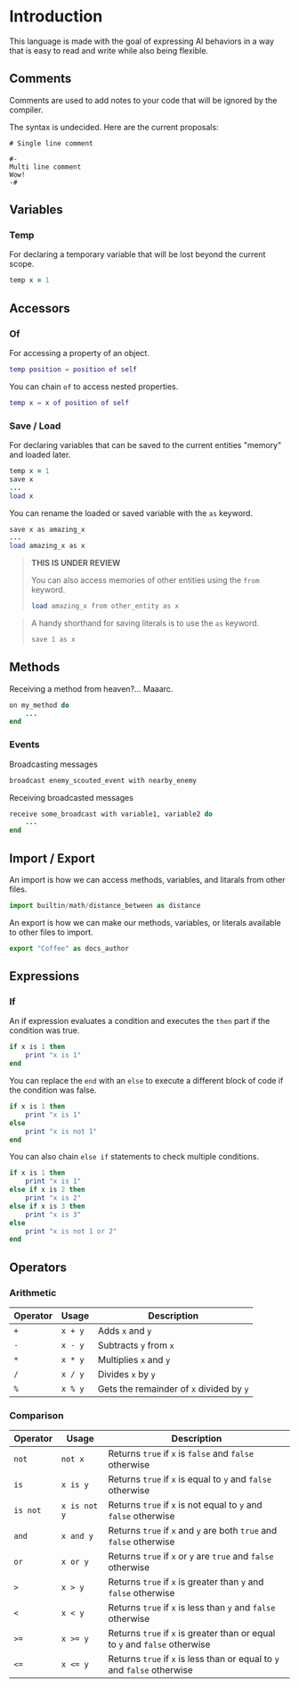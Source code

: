 # Introduction
This language is made with the goal of expressing AI behaviors in a way that is easy to read and write while also being flexible.

## Comments
Comments are used to add notes to your code that will be ignored by the compiler.

The syntax is undecided. Here are the current proposals:
```
# Single line comment

#-
Multi line comment
Wow!
-#
```

## Variables
### Temp
For declaring a temporary variable that will be lost beyond the current scope.
```rb
temp x = 1
```

## Accessors
### Of
For accessing a property of an object.
```lua
temp position = position of self
```

You can chain `of` to access nested properties.
```lua
temp x = x of position of self
```

### Save / Load
For declaring variables that can be saved to the current entities "memory" and loaded later.
```rb
temp x = 1
save x
...
load x
```

You can rename the loaded or saved variable with the `as` keyword.
```rb
save x as amazing_x
...
load amazing_x as x

```

> __THIS IS UNDER REVIEW__
>
> You can also access memories of other entities using the `from` keyword.
> ```rb
> load amazing_x from other_entity as x
> ```

> A handy shorthand for saving literals is to use the `as` keyword.
> ```rb
> save 1 as x
> ```

## Methods
Receiving a method from heaven?... Maaarc.
```rb
on my_method do
    ...
end
```

### Events
Broadcasting messages
```rb
broadcast enemy_scouted_event with nearby_enemy
```

Receiving broadcasted messages
```rb
receive some_broadcast with variable1, variable2 do
    ...
end
```

## Import / Export
An import is how we can access methods, variables, and litarals from other files.
```py
import builtin/math/distance_between as distance
```

An export is how we can make our methods, variables, or literals available to other files to import.
```ts
export "Coffee" as docs_author
```

## Expressions
### If
An if expression evaluates a condition and executes the `then` part if the condition was true.
```rb
if x is 1 then
    print "x is 1"
end
```

You can replace the `end` with an `else` to execute a different block of code if the condition was false.
```rb
if x is 1 then
    print "x is 1"
else
    print "x is not 1"
end
```

You can also chain `else if` statements to check multiple conditions.
```rb
if x is 1 then
    print "x is 1"
else if x is 2 then
    print "x is 2"
else if x is 3 then
    print "x is 3"
else
    print "x is not 1 or 2"
end
```

## Operators 
### Arithmetic
| Operator | Usage   | Description                              |
| -------- | ------- | ---------------------------------------- |
| `+`      | `x + y` | Adds `x` and `y`                         |
| `-`      | `x - y` | Subtracts `y` from `x`                   |
| `*`      | `x * y` | Multiplies `x` and `y`                   |
| `/`      | `x / y` | Divides `x` by `y`                       |
| `%`      | `x % y` | Gets the remainder of `x` divided by `y` |

### Comparison
| Operator | Usage        | Description                                                                 |
| -------- | ------------ | --------------------------------------------------------------------------- |
| `not`    | `not x`      | Returns `true` if `x` is `false` and `false` otherwise                      |
| `is`     | `x is y`     | Returns `true` if `x` is equal to `y` and `false` otherwise                 |
| `is not` | `x is not y` | Returns `true` if `x` is not equal to `y` and `false` otherwise             |
| `and`    | `x and y`    | Returns `true` if `x` and `y` are both `true` and `false` otherwise         |
| `or`     | `x or y`     | Returns `true` if `x` or `y` are `true` and `false` otherwise               |
| `>`      | `x > y`      | Returns `true` if `x` is greater than `y` and `false` otherwise             |
| `<`      | `x < y`      | Returns `true` if `x` is less than `y` and `false` otherwise                |
| `>=`     | `x >= y`     | Returns `true` if `x` is greater than or equal to `y` and `false` otherwise |
| `<=`     | `x <= y`     | Returns `true` if `x` is less than or equal to `y` and `false` otherwise    |
